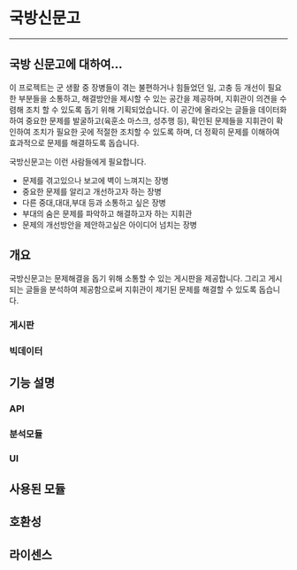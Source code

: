 # 국방신문고
-------------------
## 국방 신문고에 대하여...
이 프로젝트는 군 생활 중 장병들이 겪는 불편하거나 힘들었던 일, 고충 등 개선이 필요한 부분들을 소통하고, 해결방안을 제시할 수 있는 공간을 제공하며, 지휘관이 의견을 수렴해 조치 할 수 있도록 돕기 위해 기획되었습니다. 이 공간에 올라오는 글들을 데이터화 하여 중요한 문제를 발굴하고(육훈소 마스크, 성추행 등), 확인된 문제들을 지휘관이 확인하여 조치가 필요한 곳에 적절한 조치할 수 있도록 하며, 더 정확히 문제를 이해하여 효과적으로 문제를 해결하도록 돕습니다.

국방신문고는 이런 사람들에게 필요합니다.

+ 문제를 겪고있으나 보고에 벽이 느껴지는 장병
+ 중요한 문제를 알리고 개선하고자 하는 장병
+ 다른 중대,대대,부대 등과 소통하고 싶은 장병
+ 부대의 숨은 문제를 파악하고 해결하고자 하는 지휘관
+ 문제의 개선방안을 제안하고싶은 아이디어 넘치는 장병


## 개요
국방신문고는 문제해결을 돕기 위해 소통할 수 있는 게시판을 제공합니다. 그리고 게시되는 글들을 분석하여 제공함으로써 지휘관이 제기된 문제를 해결할 수 있도록 돕습니다.
### 게시판
### 빅데이터

## 기능 설명

### API
### 분석모듈
### UI

## 사용된 모듈

## 호환성

## 라이센스
